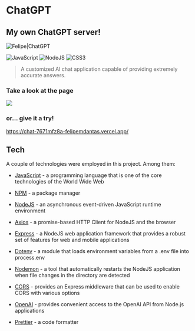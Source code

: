 # ChatGPT

## My own ChatGPT server!

![Felipe|ChatGPT](https://img.shields.io/badge/FelipeMDantas-ChatGPT-gray)

<p>

![JavaScript](https://img.shields.io/badge/javascript-%23323330.svg?style=for-the-badge&logo=javascript&logoColor=%23F7DF1E)
![NodeJS](https://img.shields.io/badge/node.js-6DA55F?style=for-the-badge&logo=node.js&logoColor=white)
![CSS3](https://img.shields.io/badge/css3-%231572B6.svg?style=for-the-badge&logo=css3&logoColor=white)

> A customized AI chat application capable of providing extremely accurate answers.

### Take a look at the page

<img src = images/page_gif.gif>

### or... give it a try!

https://chat-7671mfz8a-felipemdantas.vercel.app/

## Tech

A couple of technologies were employed in this project. Among them:

- [JavaScript] - a programming language that is one of the core technologies of the World Wide Web
- [NPM] - a package manager
- [NodeJS] - an asynchronous event-driven JavaScript runtime environment
- [Axios] - a promise-based HTTP Client for NodeJS and the browser
- [Express] - a NodeJS web application framework that provides a robust set of features for web and mobile applications
- [Dotenv] - a module that loads environment variables from a .env file into process.env
- [Nodemon] - a tool that automatically restarts the NodeJS application when file changes in the directory are detected
- [CORS] - provides an Express middleware that can be used to enable CORS with various options
- [OpenAI] - provides convenient access to the OpenAI API from Node.js applications
- [Prettier] - a code formatter

  [javascript]: https://www.javascript.com/
  [npm]: https://www.npmjs.com/
  [nodejs]: https://nodejs.org/en/
  [axios]: https://axios-http.com/docs/intro
  [express]: https://expressjs.com/
  [dotenv]: https://dotenv.org/
  [nodemon]: https://www.npmjs.com/package/nodemon
  [cors]: https://github.com/expressjs/cors
  [openai]: https://github.com/openai/openai-node
  [prettier]: https://prettier.io/
